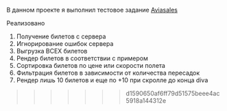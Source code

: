 
В данном проекте я выполнил тестовое задание [Aviasales](https://github.com/KosyanMedia/test-tasks/tree/master/aviasales_frontend)

Реализовано
1. Получение билетов с сервера
2. Игнорирование ошибок сервера
3. Выгрузка ВСЕХ билетов
4. Рендер билетов в соответствии с примером
5. Сортировка билетов по цене или скорости полета
6. Фильтрация билетов в зависимости от количества пересадок
7. Рендер лишь 10 билетов и еще по +10 при скролле до конца divа
>>>>>>> d1590650af6ff79d51575beee4ac5918a144312e
